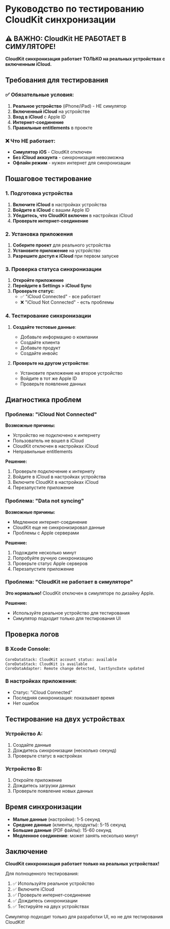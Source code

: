 # Руководство по тестированию CloudKit синхронизации

## ⚠️ ВАЖНО: CloudKit НЕ РАБОТАЕТ В СИМУЛЯТОРЕ!

**CloudKit синхронизация работает ТОЛЬКО на реальных устройствах с включенным iCloud.**

## Требования для тестирования

### ✅ Обязательные условия:
1. **Реальное устройство** (iPhone/iPad) - НЕ симулятор
2. **Включенный iCloud** на устройстве
3. **Вход в iCloud** с Apple ID
4. **Интернет-соединение**
5. **Правильные entitlements** в проекте

### ❌ Что НЕ работает:
- **Симулятор iOS** - CloudKit отключен
- **Без iCloud аккаунта** - синхронизация невозможна
- **Офлайн режим** - нужен интернет для синхронизации

## Пошаговое тестирование

### 1. Подготовка устройства
1. **Включите iCloud** в настройках устройства
2. **Войдите в iCloud** с вашим Apple ID
3. **Убедитесь, что CloudKit включен** в настройках iCloud
4. **Проверьте интернет-соединение**

### 2. Установка приложения
1. **Соберите проект** для реального устройства
2. **Установите приложение** на устройство
3. **Разрешите доступ к iCloud** при первом запуске

### 3. Проверка статуса синхронизации
1. **Откройте приложение**
2. **Перейдите в Settings > iCloud Sync**
3. **Проверьте статус**:
   - ✅ "iCloud Connected" - все работает
   - ❌ "iCloud Not Connected" - есть проблемы

### 4. Тестирование синхронизации
1. **Создайте тестовые данные**:
   - Добавьте информацию о компании
   - Создайте клиента
   - Добавьте продукт
   - Создайте инвойс

2. **Проверьте на другом устройстве**:
   - Установите приложение на второе устройство
   - Войдите в тот же Apple ID
   - Проверьте появление данных

## Диагностика проблем

### Проблема: "iCloud Not Connected"
**Возможные причины:**
- Устройство не подключено к интернету
- Пользователь не вошел в iCloud
- CloudKit отключен в настройках iCloud
- Неправильные entitlements

**Решение:**
1. Проверьте подключение к интернету
2. Войдите в iCloud в настройках устройства
3. Включите CloudKit в настройках iCloud
4. Перезапустите приложение

### Проблема: "Data not syncing"
**Возможные причины:**
- Медленное интернет-соединение
- CloudKit еще не синхронизировал данные
- Проблемы с Apple серверами

**Решение:**
1. Подождите несколько минут
2. Попробуйте ручную синхронизацию
3. Проверьте статус Apple серверов
4. Перезапустите приложение

### Проблема: "CloudKit не работает в симуляторе"
**Это нормально!** CloudKit отключен в симуляторе по дизайну Apple.

**Решение:**
- Используйте реальное устройство для тестирования
- Симулятор подходит только для тестирования UI

## Проверка логов

### В Xcode Console:
```
CoreDataStack: CloudKit account status: available
CoreDataStack: CloudKit is available
CoreDataAdapter: Remote change detected, lastSyncDate updated
```

### В настройках приложения:
- Статус: "iCloud Connected"
- Последняя синхронизация: показывает время
- Нет ошибок

## Тестирование на двух устройствах

### Устройство A:
1. Создайте данные
2. Дождитесь синхронизации (несколько секунд)
3. Проверьте статус в настройках

### Устройство B:
1. Откройте приложение
2. Дождитесь загрузки данных
3. Проверьте появление новых данных

## Время синхронизации

- **Малые данные** (настройки): 1-5 секунд
- **Средние данные** (клиенты, продукты): 5-15 секунд  
- **Большие данные** (PDF файлы): 15-60 секунд
- **Медленное соединение**: может занять несколько минут

## Заключение

**CloudKit синхронизация работает только на реальных устройствах!**

Для полноценного тестирования:
1. ✅ Используйте реальное устройство
2. ✅ Включите iCloud
3. ✅ Проверьте интернет-соединение
4. ✅ Дождитесь синхронизации
5. ✅ Тестируйте на двух устройствах

Симулятор подходит только для разработки UI, но не для тестирования CloudKit!
